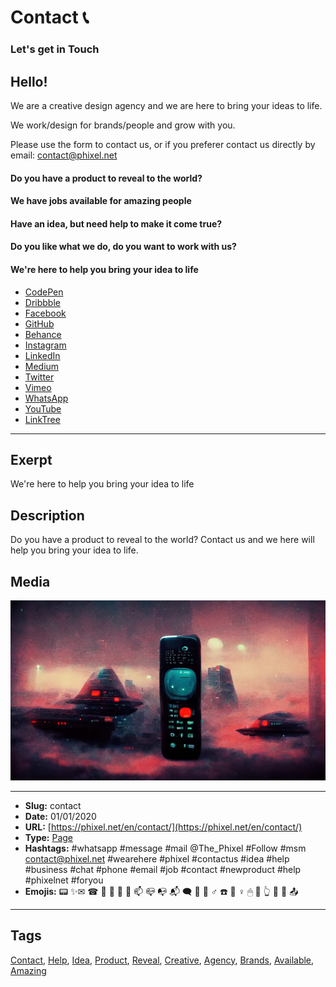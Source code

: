# Contact 📞
### Let's get in Touch
## Hello!
We are a creative design agency and we are here to bring your ideas to life.

We work/design for brands/people and grow with you.

Please use the form to contact us, or if you preferer contact us directly by email:
contact@phixel.net

#### Do you have a product to reveal to the world?
#### We have jobs available for amazing people​
#### Have an idea, but need help to make it come true?
#### Do you like what we do, do you want to work with us?
#### We're here to help you bring your idea to life

* [CodePen](https://phixel.net/CodePen "Phixel on CodePen")
* [Dribbble](https://phixel.net/Dribbble "Phixel on Dribbble")
* [Facebook](https://phixel.net/Facebook "Phixel on Facebook")
* [GitHub](https://phixel.net/GitHub "Phixel on GitHub")
* [Behance](https://phixel.net/behance "Phixel on Behance")
* [Instagram](https://phixel.net/Instagram "Phixel on Instagram")
* [LinkedIn](https://phixel.net/LinkedIn "Phixel on LinkedIn")
* [Medium](https://phixel.net/Medium "Phixel on Medium")
* [Twitter](https://phixel.net/Twitter "Phixel on Twitter")
* [Vimeo](https://phixel.net/Vimeo "Phixel on Vimeo")
* [WhatsApp](https://phixel.net/WhatsApp "Phixel on WhatsApp")
* [YouTube](https://phixel.net/YouTube "Phixel on YouTube")
* [LinkTree](https://phixel.net/Linktr "Phixel on LinkTree")
------------
## Exerpt
We're here to help you bring your idea to life
## Description
Do you have a product to reveal to the world? Contact us and we here will help you bring your idea to life.
## Media
<img src="media/0f28de38/contact-background.png">

------------
- **Slug:** contact
- **Date:** 01/01/2020
- **URL:** [https://phixel.net/en/contact/](https://phixel.net/en/contact/)
- **Type:** [Page](#page)
- **Hashtags:** #whatsapp #message #mail @The_Phixel #Follow #msm contact@phixel.net #wearehere #phixel #contactus #idea #help #business #chat #phone #email #job #contact #newproduct #help #phixelnet #foryou
- **Emojis:** 📟 ✨✉ ️☎ 🤳 🏼 🖨 🤝 📫 📪 📭 📬 🗨 👋 🙋 ‍♂ ☎️ 💞 ♀️ 🖱 📨 👆 🏽 📢 📤

------------
## Tags
[Contact](#contact), [Help](#help), [Idea](#idea), [Product](#product), [Reveal](#reveal), [Creative](#creative), [Agency](#agency), [Brands](#brands), [Available](#available), [Amazing](#amazing)
